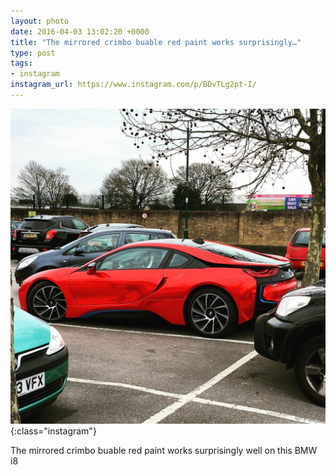 ```yaml
---
layout: photo
date: 2016-04-03 13:02:20 +0000
title: "The mirrored crimbo buable red paint works surprisingly…"
type: post
tags:
- instagram
instagram_url: https://www.instagram.com/p/BDvTLg2pt-I/
---
```


![Instagram - BDvTLg2pt-I](/img/BDvTLg2pt-I.jpg){:class="instagram"}

The mirrored crimbo buable red paint works surprisingly well on this BMW i8
